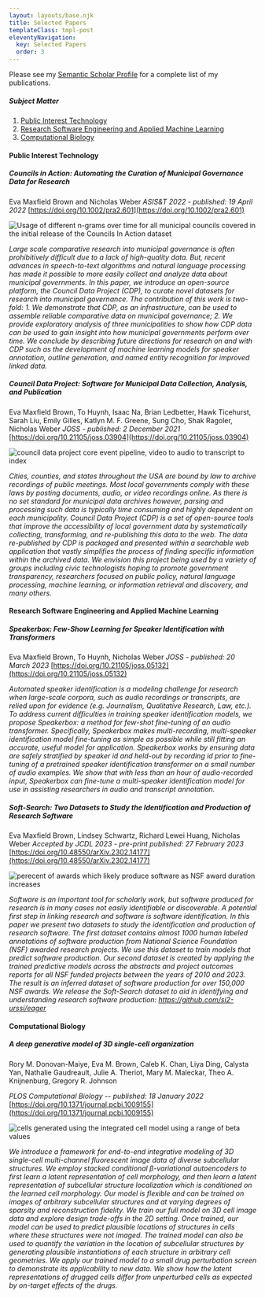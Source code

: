 ```yaml
---
layout: layouts/base.njk
title: Selected Papers
templateClass: tmpl-post
eleventyNavigation:
  key: Selected Papers
  order: 3
---
```


Please see my [Semantic Scholar Profile](https://www.semanticscholar.org/author/Eva-Maxfield-Brown/2162029994) for a complete list of my publications.

##### Subject Matter

1. [Public Interest Technology](#public-interest-technology)
1. [Research Software Engineering and Applied Machine Learning](#research-software-engineering-and-applied-machine-learning)
1. [Computational Biology](#computational-biology)

#### Public Interest Technology

##### Councils in Action: Automating the Curation of Municipal Governance Data for Research

Eva Maxfield Brown and Nicholas Weber
_ASIS&T 2022 - published: 19 April 2022_
[https://doi.org/10.1002/pra2.601](https://doi.org/10.1002/pra2.601)

![Usage of different n-grams over time for all municipal councils covered in the initial release of the Councils In Action dataset](../img/papers/cdp-councils-in-action-split-discussion-trends.png)

_Large scale comparative research into municipal governance is often prohibitively difficult due to a lack of high-quality data. But, recent advances in speech-to-text algorithms and natural language processing has made it possible to more easily collect and analyze data about municipal governments. In this paper, we introduce an open-source platform, the Council Data Project (CDP), to curate novel datasets for research into municipal governance. The contribution of this work is two-fold: 1. We demonstrate that CDP, as an infrastructure, can be used to assemble reliable comparative data on municipal governance; 2. We provide exploratory analysis of three municipalities to show how CDP data can be used to gain insight into how municipal governments perform over time. We conclude by describing future directions for research on and with CDP such as the development of machine learning models for speaker annotation, outline generation, and named entity recognition for improved linked data._

##### Council Data Project: Software for Municipal Data Collection, Analysis, and Publication

Eva Maxfield Brown, To Huynh, Isaac Na, Brian Ledbetter, Hawk Ticehurst, Sarah Liu, Emily Gilles, Katlyn M. F. Greene, Sung Cho, Shak Ragoler, Nicholas Weber
_JOSS - published: 2 December 2021_
[https://doi.org/10.21105/joss.03904](https://doi.org/10.21105/joss.03904)

![council data project core event pipeline, video to audio to transcript to index](../img/papers/cdp-core-infra.png)

_Cities, counties, and states throughout the USA are bound by law to archive recordings of public meetings. Most local governments comply with these laws by posting documents, audio, or video recordings online. As there is no set standard for municipal data archives however, parsing and processing such data is typically time consuming and highly dependent on each municipality. Council Data Project (CDP) is a set of open-source tools that improve the accessibility of local government data by systematically collecting, transforming, and re-publishing this data to the web. The data re-published by CDP is packaged and presented within a searchable web application that vastly simplifies the process of finding specific information within the archived data. We envision this project being used by a variety of groups including civic technologists hoping to promote government transparency, researchers focused on public policy, natural language processing, machine learning, or information retrieval and discovery, and many others._

#### Research Software Engineering and Applied Machine Learning

##### Speakerbox: Few-Show Learning for Speaker Identification with Transformers

Eva Maxfield Brown, To Huynh, Nicholas Weber
_JOSS - published: 20 March 2023_
[https://doi.org/10.21105/joss.05132](https://doi.org/10.21105/joss.05132)

_Automated speaker identification is a modeling challenge for research when large-scale corpora, such as audio recordings or transcripts, are relied upon for evidence (e.g. Journalism, Qualitative Research, Law, etc.). To address current difficulties in training speaker identification models, we propose Speakerbox: a method for few-shot fine-tuning of an audio transformer. Specifically, Speakerbox makes multi-recording, multi-speaker identification model fine-tuning as simple as possible while still fitting an accurate, useful model for application. Speakerbox works by ensuring data are safely stratified by speaker id and held-out by recording id prior to fine-tuning of a pretrained speaker identification transformer on a small number of audio examples. We show that with less than an hour of audio-recorded input, Speakerbox can fine-tune a multi-speaker identification model for use in assisting researchers in audio and transcript annotation._

##### Soft-Search: Two Datasets to Study the Identification and Production of Research Software

Eva Maxfield Brown, Lindsey Schwartz, Richard Lewei Huang, Nicholas Weber
_Accepted by JCDL 2023 - pre-print published: 27 February 2023_
[https://doi.org/10.48550/arXiv.2302.14177](https://doi.org/10.48550/arXiv.2302.14177)

![perecent of awards which likely produce software as NSF award duration increases](../img/papers/soft-search-award-duration.png)

_Software is an important tool for scholarly work, but software produced for research is in many cases not easily identifiable or discoverable. A potential first step in linking research and software is software identification. In this paper we present two datasets to study the identification and production of research software. The first dataset contains almost 1000 human labeled annotations of software production from National Science Foundation (NSF) awarded research projects. We use this dataset to train models that predict software production. Our second dataset is created by applying the trained predictive models across the abstracts and project outcomes reports for all NSF funded projects between the years of 2010 and 2023. The result is an inferred dataset of software production for over 150,000 NSF awards. We release the Soft-Search dataset to aid in identifying and understanding research software production: https://github.com/si2-urssi/eager_

#### Computational Biology

##### A deep generative model of 3D single-cell organization

Rory M. Donovan-Maiye, Eva M. Brown, Caleb K. Chan, Liya Ding, Calysta Yan, Nathalie Gaudreault, Julie A. Theriot, Mary M. Maleckar, Theo A. Knijnenburg, Gregory R. Johnson

_PLOS Computational Biology -- published: 18 January 2022_
[https://doi.org/10.1371/journal.pcbi.1009155](https://doi.org/10.1371/journal.pcbi.1009155)

![cells generated using the integrated cell model using a range of beta values](../img/papers/integrated-cell.png)

_We introduce a framework for end-to-end integrative modeling of 3D single-cell multi-channel fluorescent image data of diverse subcellular structures. We employ stacked conditional β-variational autoencoders to first learn a latent representation of cell morphology, and then learn a latent representation of subcellular structure localization which is conditioned on the learned cell morphology. Our model is flexible and can be trained on images of arbitrary subcellular structures and at varying degrees of sparsity and reconstruction fidelity. We train our full model on 3D cell image data and explore design trade-offs in the 2D setting. Once trained, our model can be used to predict plausible locations of structures in cells where these structures were not imaged. The trained model can also be used to quantify the variation in the location of subcellular structures by generating plausible instantiations of each structure in arbitrary cell geometries. We apply our trained model to a small drug perturbation screen to demonstrate its applicability to new data. We show how the latent representations of drugged cells differ from unperturbed cells as expected by on-target effects of the drugs._

